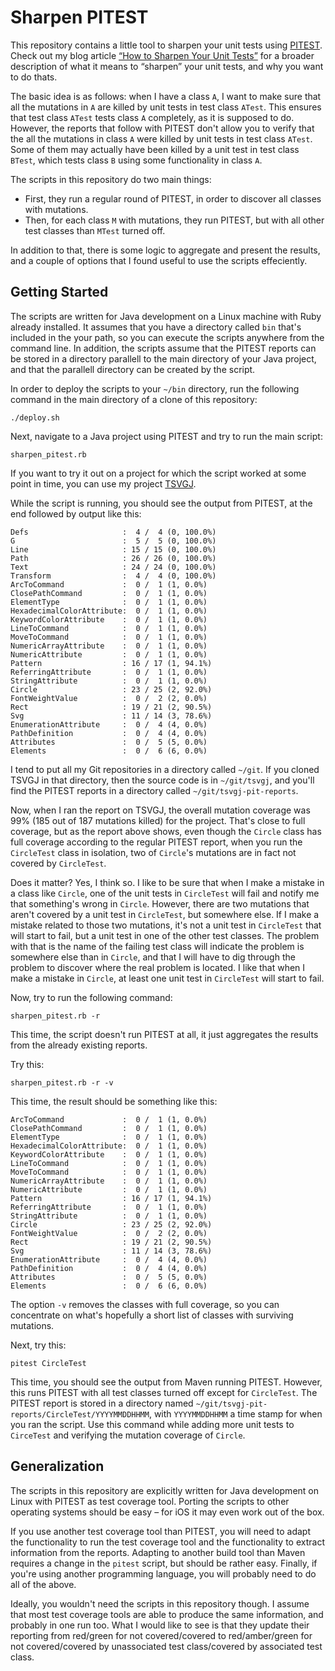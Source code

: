 # Sharpen PITEST

This repository contains a little tool to sharpen your unit tests using [PITEST](https://pitest.org/). Check out my blog
article
[“How to Sharpen Your Unit Tests”](https://medium.com/compendium/how-to-sharpen-your-unit-tests-58ee01329f15) for a
broader description of what it means to “sharpen” your unit tests, and why you want to do thats.

The basic idea is as follows: when I have a class `A`, I want to make sure that all the mutations in `A` are killed by
unit tests in test class `ATest`. This ensures that test class `ATest` tests class `A` completely, as it is supposed to
do. However, the reports that follow with PITEST don't allow you to verify that the all the mutations in class `A` were
killed by unit tests in test class `ATest`. Some of them may actually have been killed by a unit test in test class
`BTest`, which tests class `B` using some functionality in class `A`.

The scripts in this repository do two main things:
- First, they run a regular round of PITEST, in order to discover all classes with mutations.
- Then, for each class `M` with mutations, they run PITEST, but with all other test classes than `MTest` turned off.

In addition to that, there is some logic to aggregate and present the results, and a couple of options that I found
useful to use the scripts effeciently.

## Getting Started

The scripts are written for Java development on a Linux machine with Ruby already installed. It assumes that you have a
directory called `bin` that's included in the your path, so you can execute the scripts anywhere from the command line.
In addition, the scripts assume that the PITEST reports can be stored in a directory parallell to the main directory of
your Java project, and that the parallell directory can be created by the script.

In order to deploy the scripts to your `~/bin` directory, run the following command in the main directory of a clone of
this repository:

```
./deploy.sh
```

Next, navigate to a Java project using PITEST and try to run the main script:

```
sharpen_pitest.rb
```

If you want to try it out on a project for which the script worked at some point in time, you can use my project
[TSVGJ](https://github.com/filipvanlaenen/tsvgj).

While the script is running, you should see the output from PITEST, at the end followed by output like this:

```
Defs                     :  4 /  4 (0, 100.0%)
G                        :  5 /  5 (0, 100.0%)
Line                     : 15 / 15 (0, 100.0%)
Path                     : 26 / 26 (0, 100.0%)
Text                     : 24 / 24 (0, 100.0%)
Transform                :  4 /  4 (0, 100.0%)
ArcToCommand             :  0 /  1 (1, 0.0%)
ClosePathCommand         :  0 /  1 (1, 0.0%)
ElementType              :  0 /  1 (1, 0.0%)
HexadecimalColorAttribute:  0 /  1 (1, 0.0%)
KeywordColorAttribute    :  0 /  1 (1, 0.0%)
LineToCommand            :  0 /  1 (1, 0.0%)
MoveToCommand            :  0 /  1 (1, 0.0%)
NumericArrayAttribute    :  0 /  1 (1, 0.0%)
NumericAttribute         :  0 /  1 (1, 0.0%)
Pattern                  : 16 / 17 (1, 94.1%)
ReferringAttribute       :  0 /  1 (1, 0.0%)
StringAttribute          :  0 /  1 (1, 0.0%)
Circle                   : 23 / 25 (2, 92.0%)
FontWeightValue          :  0 /  2 (2, 0.0%)
Rect                     : 19 / 21 (2, 90.5%)
Svg                      : 11 / 14 (3, 78.6%)
EnumerationAttribute     :  0 /  4 (4, 0.0%)
PathDefinition           :  0 /  4 (4, 0.0%)
Attributes               :  0 /  5 (5, 0.0%)
Elements                 :  0 /  6 (6, 0.0%)
```

I tend to put all my Git repositories in a directory called `~/git`. If you cloned TSVGJ in that directory, then the
source code is in `~/git/tsvgj`, and you'll find the PITEST reports in a directory called `~/git/tsvgj-pit-reports`.

Now, when I ran the report on TSVGJ, the overall mutation coverage was 99% (185 out of 187 mutations killed) for the
project. That's close to full coverage, but as the report above shows, even though the `Circle` class has full coverage
according to the regular PITEST report, when you run the `CircleTest` class in isolation, two of `Circle`'s mutations
are in fact not covered by `CircleTest`.

Does it matter? Yes, I think so. I like to be sure that when I make a mistake in a class like `Circle`, one of the unit
tests in `CircleTest` will fail and notify me that something's wrong in `Circle`. However, there are two mutations that
aren't covered by a unit test in `CircleTest`, but somewhere else. If I make a mistake related to those two mutations,
it's not a unit test in `CircleTest` that will start to fail, but a unit test in one of the other test classes. The
problem with that is the name of the failing test class will indicate the problem is somewhere else than in `Circle`,
and that I will have to dig through the problem to discover where the real problem is located. I like that when I make
a mistake in `Circle`, at least one unit test in `CircleTest` will start to fail.

Now, try to run the following command:

```
sharpen_pitest.rb -r
```

This time, the script doesn't run PITEST at all, it just aggregates the results from the already existing reports.

Try this:

```
sharpen_pitest.rb -r -v
```

This time, the result should be something like this:

```
ArcToCommand             :  0 /  1 (1, 0.0%)
ClosePathCommand         :  0 /  1 (1, 0.0%)
ElementType              :  0 /  1 (1, 0.0%)
HexadecimalColorAttribute:  0 /  1 (1, 0.0%)
KeywordColorAttribute    :  0 /  1 (1, 0.0%)
LineToCommand            :  0 /  1 (1, 0.0%)
MoveToCommand            :  0 /  1 (1, 0.0%)
NumericArrayAttribute    :  0 /  1 (1, 0.0%)
NumericAttribute         :  0 /  1 (1, 0.0%)
Pattern                  : 16 / 17 (1, 94.1%)
ReferringAttribute       :  0 /  1 (1, 0.0%)
StringAttribute          :  0 /  1 (1, 0.0%)
Circle                   : 23 / 25 (2, 92.0%)
FontWeightValue          :  0 /  2 (2, 0.0%)
Rect                     : 19 / 21 (2, 90.5%)
Svg                      : 11 / 14 (3, 78.6%)
EnumerationAttribute     :  0 /  4 (4, 0.0%)
PathDefinition           :  0 /  4 (4, 0.0%)
Attributes               :  0 /  5 (5, 0.0%)
Elements                 :  0 /  6 (6, 0.0%)
```

The option `-v` removes the classes with full coverage, so you can concentrate on what's hopefully a short list of
classes with surviving mutations.

Next, try this:

```
pitest CircleTest
```

This time, you should see the output from Maven running PITEST. However, this runs PITEST with all test classes turned
off except for `CircleTest`. The PITEST report is stored in a directory named
`~/git/tsvgj-pit-reports/CircleTest/YYYYMMDDHHMM`, with `YYYYMMDDHHMM` a time stamp for when you ran the script. Use
this command while adding more unit tests to `CirceTest` and verifying the mutation coverage of `Circle`.

## Generalization

The scripts in this repository are explicitly written for Java development on Linux with PITEST as test coverage tool.
Porting the scripts to other operating systems should be easy – for iOS it may even work out of the box.

If you use another test coverage tool than PITEST, you will need to adapt the functionality to run the test coverage
tool and the functionality to extract information from the reports. Adapting to another build tool than Maven requires
a change in the `pitest` script, but should be rather easy. Finally, if you're using another programming language, you
will probably need to do all of the above.

Ideally, you wouldn't need the scripts in this repository though. I assume that most test coverage tools are able to
produce the same information, and probably in one run too. What I would like to see is that they update their reporting
from red/green for not covered/covered to red/amber/green for not covered/covered by unassociated test class/covered
by associated test class.
